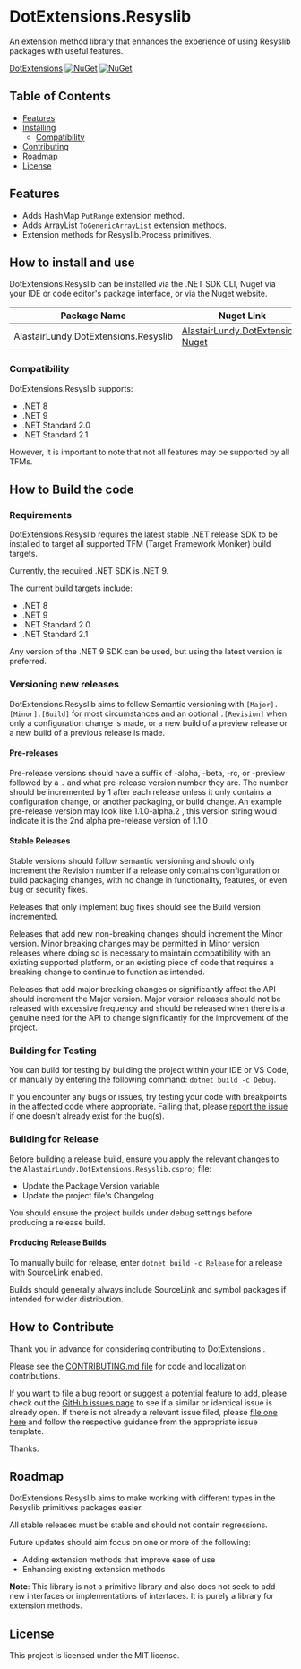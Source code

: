 # DotExtensions.Resyslib
An extension method library that enhances the experience of using Resyslib packages with useful features.

[DotExtensions](https://www.nuget.org/packages/AlastairLundy.DotExtensions.Resyslib/) [![NuGet](https://img.shields.io/nuget/v/AlastairLundy.DotExtensions.Resyslib.svg)](https://www.nuget.org/packages/AlastairLundy.DotExtensions.Resyslib/)  [![NuGet](https://img.shields.io/nuget/dt/AlastairLundy.DotExtensions.Resyslib.svg)](https://www.nuget.org/packages/AlastairLundy.DotExtensions.Resyslib/)

## Table of Contents
* [Features](#features)
* [Installing](#how-to-install-and-use)
    * [Compatibility](#compatibility)
* [Contributing](#how-to-contribute)
* [Roadmap](#roadmap)
* [License](#license)

## Features
* Adds HashMap ``PutRange`` extension method.
* Adds ArrayList ``ToGenericArrayList`` extension methods.
* Extension methods for Resyslib.Process primitives. 


## How to install and use
DotExtensions.Resyslib can be installed via the .NET SDK CLI, Nuget via your IDE or code editor's package interface, or via the Nuget website.

| Package Name                         | Nuget Link                                                                                           | .NET SDK CLI command                                        |
|--------------------------------------|------------------------------------------------------------------------------------------------------|-------------------------------------------------------------|
| AlastairLundy.DotExtensions.Resyslib | [AlastairLundy.DotExtensions Nuget](https://nuget.org/packages/AlastairLundy.DotExtensions.Resyslib) | ``dotnet add package AlastairLundy.DotExtensions.Resyslib`` |


### Compatibility
DotExtensions.Resyslib supports:
* .NET 8
* .NET 9
* .NET Standard 2.0
* .NET Standard 2.1

However, it is important to note that not all features may be supported by all TFMs.

## How to Build the code

### Requirements
DotExtensions.Resyslib requires the latest stable .NET release SDK to be installed to target all supported TFM (Target Framework Moniker) build targets.

Currently, the required .NET SDK is .NET 9.

The current build targets include:
* .NET 8
* .NET 9
* .NET Standard 2.0
* .NET Standard 2.1

Any version of the .NET 9 SDK can be used, but using the latest version is preferred.

### Versioning new releases
DotExtensions.Resyslib aims to follow Semantic versioning with ```[Major].[Minor].[Build]``` for most circumstances and an optional ``.[Revision]`` when only a configuration change is made, or a new build of a preview release or a new build of a previous release is made.

#### Pre-releases
Pre-release versions should have a suffix of -alpha, -beta, -rc, or -preview followed by a ``.`` and what pre-release version number they are. The number should be incremented by 1 after each release unless it only contains a configuration change, or another packaging, or build change. An example pre-release version may look like 1.1.0-alpha.2 , this version string would indicate it is the 2nd alpha pre-release version of 1.1.0 .

#### Stable Releases
Stable versions should follow semantic versioning and should only increment the Revision number if a release only contains configuration or build packaging changes, with no change in functionality, features, or even bug or security fixes.

Releases that only implement bug fixes should see the Build version incremented.

Releases that add new non-breaking changes should increment the Minor version. Minor breaking changes may be permitted in Minor version releases where doing so is necessary to maintain compatibility with an existing supported platform, or an existing piece of code that requires a breaking change to continue to function as intended.

Releases that add major breaking changes or significantly affect the API should increment the Major version. Major version releases should not be released with excessive frequency and should be released when there is a genuine need for the API to change significantly for the improvement of the project.


### Building for Testing
You can build for testing by building the project within your IDE or VS Code, or manually by entering the following command: ``dotnet build -c Debug``.

If you encounter any bugs or issues, try testing your code with breakpoints in the affected code where appropriate. Failing that, please [report the issue](https://github.com/alastairlundy/DotExtensions/issues/new/) if one doesn't already exist for the bug(s).

### Building for Release
Before building a release build, ensure you apply the relevant changes to the ``AlastairLundy.DotExtensions.Resyslib.csproj`` file:
* Update the Package Version variable
* Update the project file's Changelog

You should ensure the project builds under debug settings before producing a release build.

#### Producing Release Builds
To manually build for release, enter ``dotnet build -c Release`` for a release with [SourceLink](https://github.com/dotnet/sourcelink) enabled.

Builds should generally always include SourceLink and symbol packages if intended for wider distribution.

## How to Contribute
Thank you in advance for considering contributing to DotExtensions .

Please see the [CONTRIBUTING.md file](https://github.com/alastairlundy/DotExtensions/blob/main/CONTRIBUTING.md) for code and localization contributions.

If you want to file a bug report or suggest a potential feature to add, please check out the [GitHub issues page](https://github.com/alastairlundy/DotExtensions/issues/) to see if a similar or identical issue is already open.
If there is not already a relevant issue filed, please [file one here](https://github.com/alastairlundy/DotExtensions/issues/new) and follow the respective guidance from the appropriate issue template.

Thanks.

## Roadmap
DotExtensions.Resyslib aims to make working with different types in the Resyslib primitives packages easier.

All stable releases must be stable and should not contain regressions.

Future updates should aim focus on one or more of the following:
* Adding extension methods that improve ease of use
* Enhancing existing extension methods

**Note**: This library is not a primitive library and also does not seek to add new interfaces or implementations of interfaces. It is purely a library for extension methods.

## License
This project is licensed under the MIT license.
